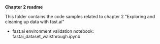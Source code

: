 **Chapter 2 readme**

This folder contains the code samples related to chapter 2 "Exploring and cleaning up data with fast.ai"

- fast.ai environment validation notebook: fastai_dataset_walkthrough.ipynb

